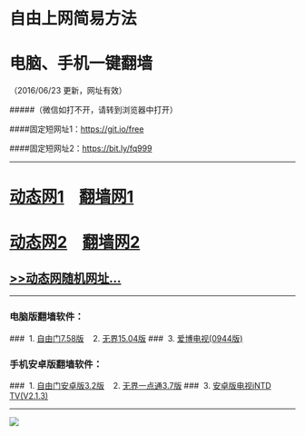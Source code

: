 # 自由上网简易方法
# 电脑、手机一键翻墙
（2016/06/23 更新，网址有效）

#####（微信如打不开，请转到浏览器中打开）

####固定短网址1：https://git.io/free

####固定短网址2：https://bit.ly/fq999


***
# <a href="https://d3cg19ytyt69bo.cloudfront.net/623" target="_blank">动态网1</a>&nbsp;&nbsp;&nbsp;&nbsp;<a href="https://d2k0pdgz6hghl1.cloudfront.net" target="_blank">翻墙网1</a>

# <a href="https://ddxa2v3kbkzi9.cloudfront.net/623" target="_blank">动态网2</a>&nbsp;&nbsp;&nbsp;&nbsp;<a href="https://d1ud8yhx9x8kxc.cloudfront.net" target="_blank">翻墙网2</a>

## <a href="https://d1a0x4tdlegvpv.cloudfront.net/urldt.php/623/1" target="_blank">>>动态网随机网址...</a>

***

### 电脑版翻墙软件：
###&nbsp;&nbsp;1. <a href="https://d180pyr5iumj35.cloudfront.net/fgget.php?fid=fg758p.zip" target="_blank">自由门7.58版</a>&nbsp;&nbsp;&nbsp;&nbsp;2. <a href="https://d180pyr5iumj35.cloudfront.net/fgget.php?fid=u1504.zip" target="_blank">无界15.04版</a>
###&nbsp;&nbsp;3. <a href="https://d180pyr5iumj35.cloudfront.net/fgget.php?fid=GreeniPPOTV_Setup_Ver12Build944b.zip" target="_blank">爱博电视(0944版)</a>

### 手机安卓版翻墙软件：
###&nbsp;&nbsp;1. <a href="https://d180pyr5iumj35.cloudfront.net/fgget.php?fid=fgma32.apk" target="_blank">自由门安卓版3.2版</a>&nbsp;&nbsp;&nbsp;&nbsp;2. <a href="https://d180pyr5iumj35.cloudfront.net/fgget.php?fid=um3.7.apk" target="_blank">无界一点通3.7版</a>
###&nbsp;&nbsp;3. <a href="https://d180pyr5iumj35.cloudfront.net/fgget.php?fid=iNTD_TV.apk" target="_blank">安卓版电视iNTD TV(V2.1.3)</a>

***

<p><img src="http://fq-5.919.tw/pic/yjfq-20160613ok.png"></p> 
